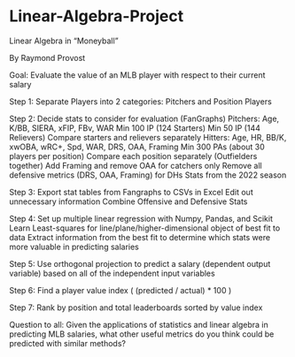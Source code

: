 # Linear-Algebra-Project

Linear Algebra in “Moneyball”

By Raymond Provost


Goal: Evaluate the value of an MLB player with respect to their current salary

Step 1: Separate Players into 2 categories: Pitchers and Position Players

Step 2: Decide stats to consider for evaluation (FanGraphs)
Pitchers: Age, K/BB, SIERA, xFIP, FBv, WAR
Min 100 IP (124 Starters) 
Min 50 IP (144 Relievers)
Compare starters and relievers separately
Hitters: Age, HR, BB/K, xwOBA, wRC+, Spd, WAR, DRS, OAA, Framing
Min 300 PAs (about 30 players per position)
Compare each position separately (Outfielders together)
Add Framing and remove OAA for catchers only
Remove all defensive metrics (DRS, OAA, Framing) for DHs
Stats from the 2022 season

Step 3: Export stat tables from Fangraphs to CSVs in Excel
Edit out unnecessary information
Combine Offensive and Defensive Stats

Step 4: Set up multiple linear regression with Numpy, Pandas, and Scikit Learn
Least-squares for line/plane/higher-dimensional object of best fit to data
Extract information from the best fit to determine which stats were more valuable in predicting salaries

Step 5: Use orthogonal projection to predict a salary (dependent output variable) based on all of the independent input variables

Step 6: Find a player value index ( (predicted / actual) * 100 )

Step 7: Rank by position and total leaderboards sorted by value index

Question to all: Given the applications of statistics and linear algebra in predicting MLB salaries, what other useful metrics do you think could be predicted with similar methods?

